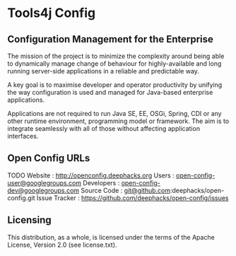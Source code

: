 # Tools4j Config

## Configuration Management for the Enterprise

The mission of the project is to minimize the complexity around being able to dynamically manage change of behaviour for highly-available and long running server-side applications in a reliable and predictable way. 

A key goal is to maximise developer and operator productivity by   unifying the way configuration is used and managed for Java-based enterprise applications.

Applications are not required to run  Java SE, EE, OSGi, Spring, CDI or  any other runtime environment, programming model or framework. The aim is to integrate seamlessly with all of those without affecting  application interfaces.

## Open Config URLs
TODO
Website         : http://openconfig.deephacks.org
Users           : open-config-user@googlegroups.com
Developers      : open-config-dev@googlegroups.com
Source Code     : git@github.com:deephacks/open-config.git
Issue Tracker   : https://github.com/deephacks/open-config/issues

## Licensing

This distribution, as a whole, is licensed under the terms of the Apache
License, Version 2.0 (see license.txt).
